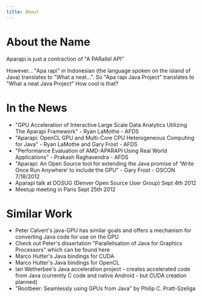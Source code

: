 ```yaml
---
title: About
---
```


# About the Name

Aparapi is just a contraction of "A PARallel API"

However... "Apa rapi" in Indonesian (the language spoken on the island of Java) translates to "What a neat...". So "Apa rapi Java Project" translates to "What a neat Java Project" How cool is that?

# In the News

* "GPU Acceleration of Interactive Large Scale Data Analytics Utilizing The Aparapi Framework" - Ryan LaMothe - AFDS
* "Aparapi: OpenCL GPU and Multi-Core CPU Heterogeneous Computing for Java" - Ryan LaMothe and Gary Frost - AFDS
* "Performance Evaluation of AMD-APARAPI Using Real World Applications" - Prakash Raghavendra - AFDS
* "Aparapi: An Open Source tool for extending the Java promise of ‘Write Once Run Anywhere’ to include the GPU" - Gary Frost - OSCON 7/18/2012
* Aparapi talk at DOSUG (Denver Open Source User Group) Sept 4th 2012
* Meetup meeting in Paris Sept 25th 2012

# Similar Work

* Peter Calvert's java-GPU has similar goals and offers a mechanism for converting Java code for use on the GPU
* Check out Peter's dissertation "Parallelisation of Java for Graphics Processors" which can be found here
* Marco Hutter's Java bindings for CUDA
* Marco Hutter's Java bindings for OpenCL
* Ian Wetherbee's Java acceleration project - creates accelerated code from Java (currently C code and native Android - but CUDA creation planned)
* "Rootbeer: Seamlessly using GPUs from Java" by Philip C. Pratt-Szeliga